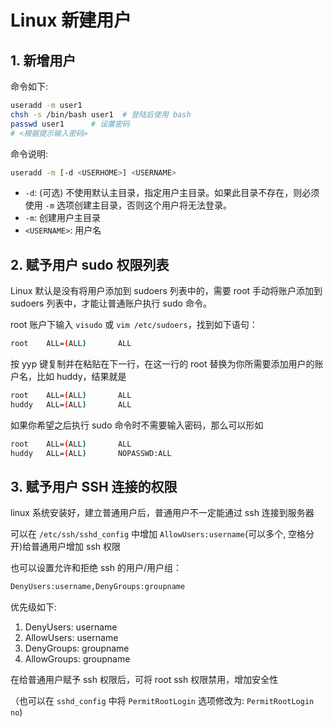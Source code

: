 # Linux 新建用户

## 1. 新增用户

命令如下:

```bash
useradd -m user1
chsh -s /bin/bash user1  # 登陆后使用 bash
passwd user1      # 设置密码
# <根据提示输入密码>
```

命令说明:

```bash
useradd -m [-d <USERHOME>] <USERNAME>
```

* `-d`: (可选) 不使用默认主目录，指定用户主目录。如果此目录不存在，则必须使用 `-m` 选项创建主目录，否则这个用户将无法登录。
* `-m`: 创建用户主目录
* `<USERNAME>`: 用户名

## 2. 赋予用户 sudo 权限列表

Linux 默认是没有将用户添加到 sudoers 列表中的，需要 root 手动将账户添加到 sudoers 列表中，才能让普通账户执行 sudo 命令。

root 账户下输入 `visudo` 或 `vim /etc/sudoers`，找到如下语句：

```bash
root    ALL=(ALL)       ALL
```

按 yyp 键复制并在粘贴在下一行，在这一行的 root 替换为你所需要添加用户的账户名，比如 huddy，结果就是

```bash
root    ALL=(ALL)       ALL
huddy   ALL=(ALL)       ALL
```

如果你希望之后执行 sudo 命令时不需要输入密码，那么可以形如

```bash
root    ALL=(ALL)       ALL
huddy   ALL=(ALL)       NOPASSWD:ALL
```

## 3. 赋予用户 SSH 连接的权限

linux 系统安装好，建立普通用户后，普通用户不一定能通过 ssh 连接到服务器

可以在 `/etc/ssh/sshd_config` 中增加 `AllowUsers:username`(可以多个, 空格分开)给普通用户增加 ssh 权限

也可以设置允许和拒绝 ssh 的用户/用户组：

```bash
DenyUsers:username,DenyGroups:groupname
```

优先级如下:

1. DenyUsers: username
2. AllowUsers: username
3. DenyGroups: groupname
4. AllowGroups: groupname

在给普通用户赋予 ssh 权限后，可将 root ssh 权限禁用，增加安全性

（也可以在 `sshd_config` 中将 `PermitRootLogin` 选项修改为: `PermitRootLogin no`)
